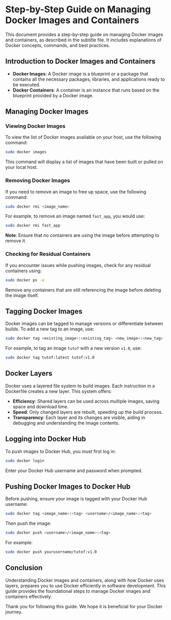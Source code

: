 # Step-by-Step Guide on Managing Docker Images and Containers

This document provides a step-by-step guide on managing Docker images and containers, as described in the subtitle file. It includes explanations of Docker concepts, commands, and best practices.

## Introduction to Docker Images and Containers

- **Docker Images**: A Docker image is a blueprint or a package that contains all the necessary packages, libraries, and applications ready to be executed.
- **Docker Containers**: A container is an instance that runs based on the blueprint provided by a Docker image.

## Managing Docker Images

### Viewing Docker Images

To view the list of Docker images available on your host, use the following command:

```bash
sudo docker images
```

This command will display a list of images that have been built or pulled on your local host.

### Removing Docker Images

If you need to remove an image to free up space, use the following command:

```bash
sudo docker rmi <image_name>
```

For example, to remove an image named `fast_app`, you would use:

```bash
sudo docker rmi fast_app
```

**Note**: Ensure that no containers are using the image before attempting to remove it.

### Checking for Residual Containers

If you encounter issues while pushing images, check for any residual containers using:

```bash
sudo docker ps -a
```

Remove any containers that are still referencing the image before deleting the image itself.

## Tagging Docker Images

Docker images can be tagged to manage versions or differentiate between builds. To add a new tag to an image, use:

```bash
sudo docker tag <existing_image>:<existing_tag> <new_image>:<new_tag>
```

For example, to tag an image `tutof` with a new version `v1.0`, use:

```bash
sudo docker tag tutof:latest tutof:v1.0
```

## Docker Layers

Docker uses a layered file system to build images. Each instruction in a Dockerfile creates a new layer. This system offers:

- **Efficiency**: Shared layers can be used across multiple images, saving space and download time.
- **Speed**: Only changed layers are rebuilt, speeding up the build process.
- **Transparency**: Each layer and its changes are visible, aiding in debugging and understanding the image contents.

## Logging into Docker Hub

To push images to Docker Hub, you must first log in:

```bash
sudo docker login
```

Enter your Docker Hub username and password when prompted.

## Pushing Docker Images to Docker Hub

Before pushing, ensure your image is tagged with your Docker Hub username:

```bash
sudo docker tag <image_name>:<tag> <username>/<image_name>:<tag>
```

Then push the image:

```bash
sudo docker push <username>/<image_name>:<tag>
```

For example:

```bash
sudo docker push yourusername/tutof:v1.0
```

## Conclusion

Understanding Docker images and containers, along with how Docker uses layers, prepares you to use Docker efficiently in software development. This guide provides the foundational steps to manage Docker images and containers effectively.

Thank you for following this guide. We hope it is beneficial for your Docker journey.
